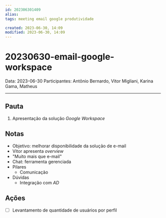 ```yaml
---
id: 202306301409
alias: 
tags: meeting email google produtividade

created: 2023-06-30, 14:09
modified: 2023-06-30, 14:09
---
```

# 20230630-email-google-workspace

Data: 2023-06-30
Participantes: Antônio Bernardo, Vitor Migliani, Karina Gama, Matheus

---

## Pauta

1. Apresentação da solução _Google Workspace_

## Notas

- Objetivo: melhorar disponibilidade da solução de e-mail
- Vitor apresenta _overview_
- "Muito mais que e-mail"
- Chat: ferramenta gerenciada
- Pilares
	- Comunicação
- Dúvidas
	- Integração com _AD_

## Ações

- [ ] Levantamento de quantidade de usuários por perfil